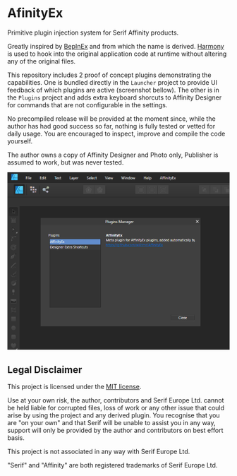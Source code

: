 AfinityEx
=========

Primitive plugin injection system for Serif Affinity products.

Greatly inspired by [BepInEx](https://github.com/BepInEx/BepInEx) and from
which the name is derived. [Harmony](https://github.com/pardeike/Harmony) is
used to hook into the original application code at runtime without altering
any of the original files.

This repository includes 2 proof of concept plugins demonstrating the
capabilities. One is bundled directly in the `Launcher` project to provide UI
feedback of which plugins are active (screenshot bellow). The other is in the
`Plugins` project and adds extra keyboard shorcuts to Affinity Designer for
commands that are not configurable in the settings.

No precompiled release will be provided at the moment since, while the author
has had good success so far, nothing is fully tested or vetted for daily usage.
You are encouraged to inspect, improve and compile the code yourself.

The author owns a copy of Affinity Designer and Photo only, Publisher is
assumed to work, but was never tested.

![](/screenshot.png)

Legal Disclaimer
----------------

This project is licensed under the [MIT license](/LICENSE).

Use at your own risk, the author, contributors and Serif Europe Ltd. cannot be
held liable for corrupted files, loss of work or any other issue that could
arise by using the project and any derived plugin. You recognise that you are
"on your own" and that Serif will be unable to assist you in any way, support
will only be provided by the author and contributors on best effort basis.

This project is not associated in any way with Serif Europe Ltd.

"Serif" and "Affinity" are both registered trademarks of Serif Europe Ltd.